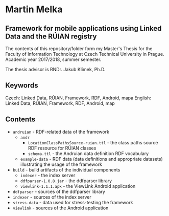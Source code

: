 # Martin Melka
## Framework for mobile applications using Linked Data and the RÚIAN registry

The contents of this repository/folder form my Master's Thesis for the Faculty of Information Technology at Czech Technical University in Prague. Academic year 2017/2018, summer semester.

The thesis advisor is RNDr. Jakub Klímek, Ph.D.

## Keywords
Czech: Linked Data, RÚIAN, Framework, RDF, Android, mapa
English: Linked Data, RÚIAN, Framework, RDF, Android, map

## Contents

- `andruian` - RDF-related data of the framework
  - `andr`
    - `LocationClassPathsSource-ruian.ttl` - the class paths source RDF resource for RÚIAN classes 
    - `schema.ttl` - the Andruian data definition RDF vocabulary
  - `example-data` - RDF data (data definitions and appropriate datasets) illustrating the usage of the framework
- `build` - build artifacts of the individual components
  - `indexer` - the index server
  - `ddfparser-1.0.8.jar` - the ddfparser library
  - `viewlink-1.1.1.apk` - the ViewLink Android application
- `ddfparser` - sources of the ddfparser library
- `indexer` - sources of the index server
- `stress-data` - data used for stress-testing the framework
- `viewlink` - sources of the Android application

